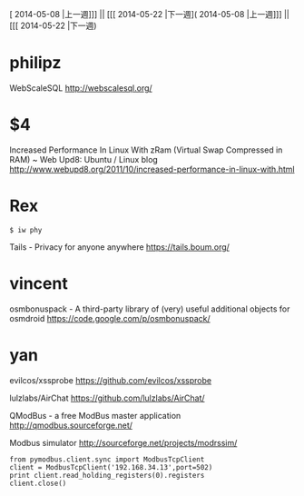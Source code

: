 [ 2014-05-08 |上一週]]] || [[[ 2014-05-22 |下一週]( 2014-05-08 |上一週]]] || [[[ 2014-05-22 |下一週)





# philipz

WebScaleSQL
<http://webscalesql.org/>  

# $4

Increased Performance In Linux With zRam (Virtual Swap Compressed in RAM) ~ Web Upd8: Ubuntu / Linux blog
<http://www.webupd8.org/2011/10/increased-performance-in-linux-with.html>  

# Rex



    $ iw phy


             

Tails - Privacy for anyone anywhere
<https://tails.boum.org/>  

# vincent

osmbonuspack - A third-party library of (very) useful additional objects for osmdroid 
<https://code.google.com/p/osmbonuspack/>  

# yan

evilcos/xssprobe
<https://github.com/evilcos/xssprobe>  

lulzlabs/AirChat
<https://github.com/lulzlabs/AirChat/>  

QModBus - a free ModBus master application
<http://qmodbus.sourceforge.net/>  

Modbus simulator
<http://sourceforge.net/projects/modrssim/>  


    from pymodbus.client.sync import ModbusTcpClient
    client = ModbusTcpClient('192.168.34.13',port=502)
    print client.read_holding_registers(0).registers
    client.close()
